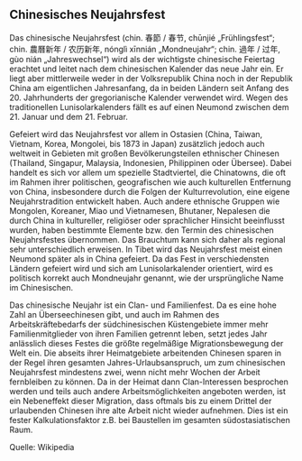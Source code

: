 ## Chinesisches Neujahrsfest
Das chinesische Neujahrsfest (chin. 春節 / 春节, chūnjié „Frühlingsfest“; chin. 農曆新年 / 农历新年, nónglì xīnnián „Mondneujahr“; chin. 過年 / 过年, gùo nián „Jahreswechsel“) wird als der wichtigste chinesische Feiertag erachtet und leitet nach dem chinesischen Kalender das neue Jahr ein. Er liegt aber mittlerweile weder in der Volksrepublik China noch in der Republik China am eigentlichen Jahresanfang, da in beiden Ländern seit Anfang des 20. Jahrhunderts der gregorianische Kalender verwendet wird. Wegen des traditionellen Lunisolarkalenders fällt es auf einen Neumond zwischen dem 21. Januar und dem 21. Februar.

Gefeiert wird das Neujahrsfest vor allem in Ostasien (China, Taiwan, Vietnam, Korea, Mongolei, bis 1873 in Japan) zusätzlich jedoch auch weltweit in Gebieten mit großen Bevölkerungsteilen ethnischer Chinesen (Thailand, Singapur, Malaysia, Indonesien, Philippinen oder Übersee). Dabei handelt es sich vor allem um spezielle Stadtviertel, die Chinatowns, die oft im Rahmen ihrer politischen, geografischen wie auch kulturellen Entfernung von China, insbesondere durch die Folgen der Kulturrevolution, eine eigene Neujahrstradition entwickelt haben.
Auch andere ethnische Gruppen wie Mongolen, Koreaner, Miao und Vietnamesen, Bhutaner, Nepalesen die durch China in kultureller, religiöser oder sprachlicher Hinsicht beeinflusst wurden, haben bestimmte Elemente bzw. den Termin des chinesischen Neujahrsfestes übernommen. Das Brauchtum kann sich daher als regional sehr unterschiedlich erweisen. In Tibet wird das Neujahrsfest meist einen Neumond später als in China gefeiert. Da das Fest in verschiedensten Ländern gefeiert wird und sich am Lunisolarkalender orientiert, wird es politisch korrekt auch Mondneujahr genannt, wie der ursprüngliche Name im Chinesischen.

Das chinesische Neujahr ist ein Clan- und Familienfest. Da es eine hohe Zahl an Überseechinesen gibt, und auch im Rahmen des Arbeitskräftebedarfs der südchinesischen Küstengebiete immer mehr Familienmitglieder von ihren Familien getrennt leben, setzt jedes Jahr anlässlich dieses Festes die größte regelmäßige Migrationsbewegung der Welt ein. Die abseits ihrer Heimatgebiete arbeitenden Chinesen sparen in der Regel ihren gesamten Jahres-Urlaubsanspruch, um zum chinesischen Neujahrsfest mindestens zwei, wenn nicht mehr Wochen der Arbeit fernbleiben zu können. Da in der Heimat dann Clan-Interessen besprochen werden und teils auch andere Arbeitsmöglichkeiten angeboten werden, ist ein Nebeneffekt dieser Migration, dass oftmals bis zu einem Drittel der urlaubenden Chinesen ihre alte Arbeit nicht wieder aufnehmen. Dies ist ein fester Kalkulationsfaktor z.B. bei Baustellen im gesamten südostasiatischen Raum.

Quelle: Wikipedia